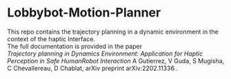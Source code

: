 # Lobbybot-Motion-Planner
This repo contains the trajectory planning in a dynamic environment in the context of the haptic Interface.</br>
The full documentation is provided in the paper </br>
<i> Trajectory planning in Dynamics Environment:  Application for Haptic Perception in Safe HumanRobot Interaction </i>
A Gutierrez, V Guda, S Mugisha, C Chevallereau, D Chablat, 
arXiv preprint arXiv:2202.11336 .
